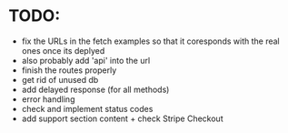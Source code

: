 # TODO:

- fix the URLs in the fetch examples so that it coresponds with the real ones once its deplyed
- also probably add 'api' into the url
- finish the routes properly
- get rid of unused db
- add delayed response (for all methods)
- error handling
- check and implement status codes
- add support section content + check Stripe Checkout
